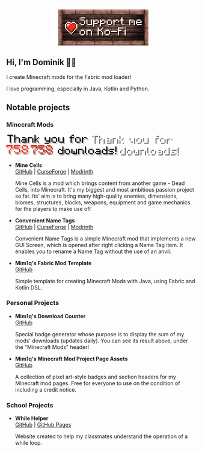 <p align="center">
  <a href="https://ko-fi.com/mim1q">
    <img src="https://raw.githubusercontent.com/mim1q/ModPageAssets/main/badges/ko-fi.png" alt="Support me on Ko-Fi">
  </a>    
</p>


## Hi, I'm Dominik :wave::smiley_cat:

I create Minecraft mods for the Fabric mod loader!

I love programming, especially in Java, Kotlin and Python.

## Notable projects

### **Minecraft Mods**

![Thank you for](https://raw.githubusercontent.com/mim1q/ModPageAssets/main/other/light-mode/thank-you-for.png#gh-light-mode-only)
![Thank you for](https://raw.githubusercontent.com/mim1q/ModPageAssets/main/other/dark-mode/thank-you-for.png#gh-dark-mode-only)
&nbsp;
<img
  src="https://raw.githubusercontent.com/mim1q/DownloadCounter/master/output/total.svg?#gh-light-mode-only"
  alt="Download count"
  height="28px"
/>
<img
  src="https://raw.githubusercontent.com/mim1q/DownloadCounter/master/output/total-dark.svg?#gh-dark-mode-only"
  alt="Download count"
  height="28px"
/>
&nbsp;
![Downloads](https://raw.githubusercontent.com/mim1q/ModPageAssets/main/other/light-mode/downloads.png#gh-light-mode-only)
![Downloads](https://raw.githubusercontent.com/mim1q/ModPageAssets/main/other/dark-mode/downloads.png#gh-dark-mode-only)

- **Mine Cells**  
  [GitHub](https://github.com/mim1q/MineCells) | [CurseForge](https://www.curseforge.com/minecraft/mc-mods/minecells) | [Modrinth](https://modrinth.com/mod/minecells)
  
  Mine Cells is a mod which brings content from another game - Dead Cells, into Minecraft. It's my biggest and most ambitious passion project so far. Its' aim is to bring many high-quality enemies, dimensions, biomes, structures, blocks, weapons, equipment and game mechanics for the players to make use of!
  
- **Convenient Name Tags**  
  [GitHub](https://github.com/mim1q/ConvenientNameTags) | [CurseForge](https://www.curseforge.com/minecraft/mc-mods/convenient-name-tags) | [Modrinth](https://modrinth.com/mod/convenient-name-tags)
  
  Convenient Name Tags is a simple Minecraft mod that implements a new GUI Screen, which is opened after right clicking a Name Tag item.
  It enables you to rename a Name Tag without the use of an anvil.
  
  
- **Mim1q's Fabric Mod Template**  
  [GitHub](https://github.com/mim1q/Mim1qFabricTemplate)

  Simple template for creating Minecraft Mods with Java, using Fabric and Kotlin DSL.

### **Personal Projects**

- **Mim1q's Download Counter**  
  [GitHub](https://github.com/mim1q/DownloadCounter)
  
  Special badge generator whose purpose is to display the sum of my mods' downloads (updates daily). You can see its result above, under the "Minecraft Mods" header!

- **Mim1q's Minecraft Mod Project Page Assets**  
  [GitHub](https://github.com/mim1q/ModPageAssets)

  A collection of pixel art-style badges and section headers for my Minecraft mod pages. Free for everyone to use on the condition of including a credit notice.

### **School Projects**

- **While Helper**  
  [GitHub](https://github.com/mim1q/WhileHelper) | [GitHub Pages](https://mim1q.github.io/WhileHelper/index_en.html)
  
  Website created to help my classmates understand the operation of a while loop.
